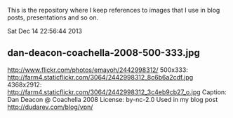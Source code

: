 This is the repository where I keep references to images that I use in blog posts, presentations and so on.

Sat Dec 14 22:56:44 2013
## dan-deacon-coachella-2008-500-333.jpg
http://www.flickr.com/photos/emayoh/2442998312/
500x333: http://farm4.staticflickr.com/3064/2442998312_8c6b6a2cdf.jpg
4368x2912: http://farm4.staticflickr.com/3064/2442998312_3c4eb9cb27_o.jpg
Caption: Dan Deacon @ Coachella 2008
License: by-nc-2.0
Used in my blog post http://dudarev.com/blog/vpn/
